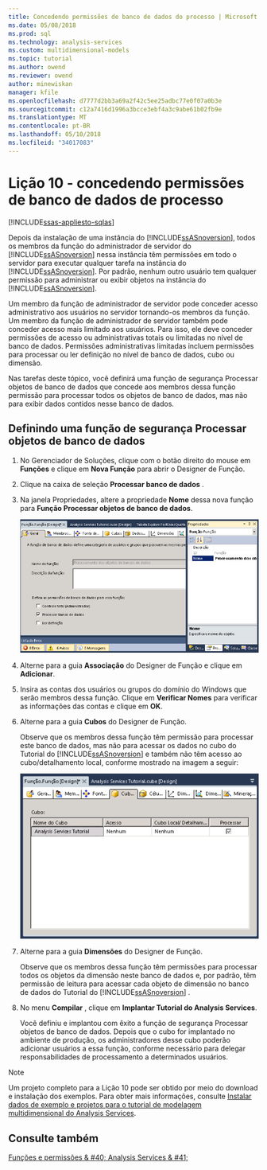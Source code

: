 ```yaml
---
title: Concedendo permissões de banco de dados do processo | Microsoft Docs
ms.date: 05/08/2018
ms.prod: sql
ms.technology: analysis-services
ms.custom: multidimensional-models
ms.topic: tutorial
ms.author: owend
ms.reviewer: owend
author: minewiskan
manager: kfile
ms.openlocfilehash: d7777d2bb3a69a2f42c5ee25adbc77e0f07a0b3e
ms.sourcegitcommit: c12a7416d1996a3bcce3ebf4a3c9abe61b02fb9e
ms.translationtype: MT
ms.contentlocale: pt-BR
ms.lasthandoff: 05/10/2018
ms.locfileid: "34017083"
---
```

# <a name="lesson-10---granting-process-database-permissions"></a>Lição 10 - concedendo permissões de banco de dados de processo
[!INCLUDE[ssas-appliesto-sqlas](../includes/ssas-appliesto-sqlas.md)]

Depois da instalação de uma instância do [!INCLUDE[ssASnoversion](../includes/ssasnoversion-md.md)], todos os membros da função do administrador de servidor do [!INCLUDE[ssASnoversion](../includes/ssasnoversion-md.md)] nessa instância têm permissões em todo o servidor para executar qualquer tarefa na instância do [!INCLUDE[ssASnoversion](../includes/ssasnoversion-md.md)]. Por padrão, nenhum outro usuário tem qualquer permissão para administrar ou exibir objetos na instância do [!INCLUDE[ssASnoversion](../includes/ssasnoversion-md.md)].  
  
Um membro da função de administrador de servidor pode conceder acesso administrativo aos usuários no servidor tornando-os membros da função. Um membro da função de administrador de servidor também pode conceder acesso mais limitado aos usuários. Para isso, ele deve conceder permissões de acesso ou administrativas totais ou limitadas no nível de banco de dados. Permissões administrativas limitadas incluem permissões para processar ou ler definição no nível de banco de dados, cubo ou dimensão.  
  
Nas tarefas deste tópico, você definirá uma função de segurança Processar objetos de banco de dados que concede aos membros dessa função permissão para processar todos os objetos de banco de dados, mas não para exibir dados contidos nesse banco de dados.  
  
## <a name="defining-a-process-database-objects-security-role"></a>Definindo uma função de segurança Processar objetos de banco de dados  
  
1.  No Gerenciador de Soluções, clique com o botão direito do mouse em **Funções** e clique em **Nova Função** para abrir o Designer de Função.  
  
2.  Clique na caixa de seleção **Processar banco de dados** .  
  
3.  Na janela Propriedades, altere a propriedade **Nome** dessa nova função para **Função Processar objetos de banco de dados**.  
  
    ![Designer de função](../analysis-services/media/l10-security-1.png "Designer de função")  
  
4.  Alterne para a guia **Associação** do Designer de Função e clique em **Adicionar**.  
  
5.  Insira as contas dos usuários ou grupos do domínio do Windows que serão membros dessa função. Clique em **Verificar Nomes** para verificar as informações das contas e clique em **OK**.  
  
6.  Alterne para a guia **Cubos** do Designer de Função.  
  
    Observe que os membros dessa função têm permissão para processar este banco de dados, mas não para acessar os dados no cubo do Tutorial do [!INCLUDE[ssASnoversion](../includes/ssasnoversion-md.md)] e também não têm acesso ao cubo/detalhamento local, conforme mostrado na imagem a seguir:  
  
    ![Guia cubos do Designer de função](../analysis-services/media/l10-security-2.png "guia cubos do Designer de função")  
  
7.  Alterne para a guia **Dimensões** do Designer de Função.  
  
    Observe que os membros dessa função têm permissões para processar todos os objetos da dimensão neste banco de dados e, por padrão, têm permissão de leitura para acessar cada objeto de dimensão no banco de dados do Tutorial do [!INCLUDE[ssASnoversion](../includes/ssasnoversion-md.md)] .  
  
8.  No menu **Compilar** , clique em **Implantar Tutorial do Analysis Services**.  
  
    Você definiu e implantou com êxito a função de segurança Processar objetos de banco de dados. Depois que o cubo for implantado no ambiente de produção, os administradores desse cubo poderão adicionar usuários a essa função, conforme necessário para delegar responsabilidades de processamento a determinados usuários.  
  
> [!NOTE]  
> Um projeto completo para a Lição 10 pode ser obtido por meio do download e instalação dos exemplos. Para obter mais informações, consulte [Instalar dados de exemplo e projetos para o tutorial de modelagem multidimensional do Analysis Services](../analysis-services/install-sample-data-and-projects.md).  
  
## <a name="see-also"></a>Consulte também  
[Funções e permissões & #40; Analysis Services & #41;](../analysis-services/multidimensional-models/roles-and-permissions-analysis-services.md)  
  
  
  
